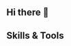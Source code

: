## Hi there 👋

<!--
**JzesatiD/JzesatiD** is a ✨ _special_ ✨ repository because its `README.md` (this file) appears on your GitHub profile.

Here are some ideas to get you started:
  Hi I'm Johnny:
- 🔭 I’m currently working on a British Airways Project and getting my portfolio setup
- 🌱 I’m currently learning how to get Power BI to work for me without an organizational account
- 💬 Ask me about ...
- 📫 How to reach me: ...
- ⚡ Fun fact: ...
-->

## Skills & Tools
